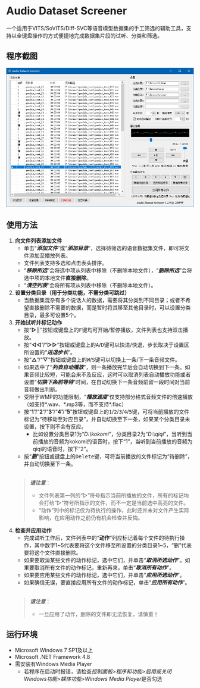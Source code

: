 # Audio Dataset Screener
一个适用于VITS/SoVITS/Diff-SVC等语音模型数据集的手工筛选的辅助工具，支持以全键盘操作的方式便捷地完成数据集片段的试听、分类和筛选。
## 程序截图
![Screenshot](https://github.com/2DIPW/audio_dataset_screener/raw/master/img/screenshot_main.png)
## 使用方法
1. **向文件列表添加文件**
    * 单击“***添加文件***”或“***添加目录***”，选择待筛选的语音数据集文件，即可将文件添加至播放列表。
    * 文件列表支持多选和点击表头排序。
    * “***移除所选***”会将选中项从列表中移除（不删除本地文件），“***删除所选***”会将选中项的本地文件**直接删除**。
    * “***清空列表***”会将所有项从列表中移除（不删除本地文件）。
2. **设置分类目录（用于分类功能，不需分类可跳过）**
    * 当数据集混杂有多个说话人的数据，需要将其分类到不同目录；或者不希望直接删除不需要的数据，而是暂时将其移至其他目录时，可以设置分类目录，最多可设置5个。
3. **开始试听并标记动作**
    * 按“**▷║**”按钮或键盘上的<kbd>F</kbd>键均可开始/暂停播放，文件列表也支持双击播放。
    * 按“**◁◁**”/“**▷▷**”按钮或键盘上的<kbd>A</kbd>/<kbd>D</kbd>键可以快进/快退，步长取决于设置区所设置的“***进退步长***”。
    * 按“**△**”/“**▽**”按钮或键盘上的<kbd>W</kbd>/<kbd>S</kbd>键可以切换上一条/下一条音频文件。
    * 如果选中了“***列表自动播放***”，则一条播放完毕后会自动切换到下一条。如果音频比较短，可能会来不及反应，这时可以取消列表自动播放功能或者设置“***切换下条前等待***”时间，在自动切换下一条音频前留一段时间对当前音频做出判断。
    * 受限于WMP的功能限制，“***播放速度***”仅支持部分格式音频文件的倍速播放（如支持\*.wav、\*.mp3等，而不支持\*.flac）
    * 按“**1**”/“**2**”/“**3**”/“**4**”/“**5**”按钮或键盘上的<kbd>1</kbd>/<kbd>2</kbd>/<kbd>3</kbd>/<kbd>4</kbd>/<kbd>5</kbd>键，可将当前播放的文件标记为“待移动至对应目录”，并自动切换至下一条，如果某个分类目录未设置，按下则不会有反应。
        * 比如设置分类目录1为“*D:\kokomi*”，分类目录2为“*D:\qiqi*”，当听到当前播放的音频为kokomi的语音时，按下“1”，当听到当前播放的音频为qiqi的语音时，按下“2”。
    * 按“***删***”按钮或键盘上的<kbd>Delete</kbd>键，可将当前播放的文件标记为“待删除”，并自动切换至下一条。<br><br>
    > ***请注意***：
    >  * 文件列表第一列的“▷”符号指示当前所播放的文件，所有的标记均会打给“▷”符号所指示的文件，而不一定是当前选中高亮的文件。
    >  * “动作”列中的标记仅为待执行的操作，此时还并未对文件产生实际影响，在应用动作之前仍有机会检查并反悔。
4. **检查并应用动作**
    * 完成试听工作后，文件列表中的“**动作**”列应标记着每个文件的待执行操作，其中数字1\~5代表要将这个文件移至所设置的分类目录1\~5，“删”代表要将这个文件直接删除。
    * 如果要取消某些文件的动作标记，选中它们，并单击“***取消所选动作***”。如果要取消所有文件的动作标记，重新再来，单击“***取消所有动作***”。
    * 如果要应用某些文件的动作标记，选中它们，并单击“***应用所选动作***”。
    * 如果确信无误，要直接应用所有文件的动作标记，单击“***应用所有动作***”。<br><br>
    > ***请注意***：
    >  * 一旦应用了动作，删除的文件即无法恢复，请慎重！
    
## 运行环境
* Microsoft Windows 7 SP1及以上
* Microsoft .NET Framework 4.8
* 需安装有Windows Media Player
  * 若程序在启动时报错，请检查*控制面板>程序和功能>启用或关闭Windows功能>媒体功能>Windows Media Player*是否勾选